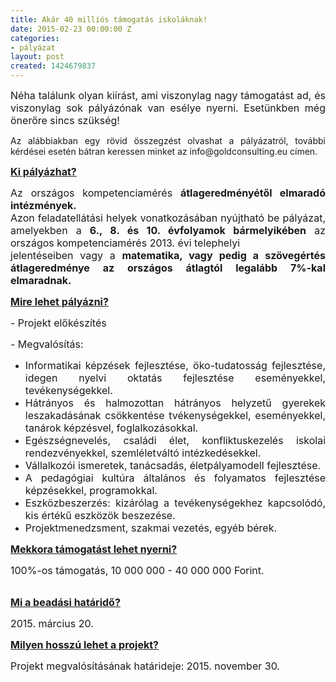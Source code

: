 ```yaml
---
title: Akár 40 milliós támogatás iskoláknak!
date: 2015-02-23 00:00:00 Z
categories:
- pályázat
layout: post
created: 1424679837
---
```


<p style="text-align: justify;"><span style="font-size: medium;">Néha találunk olyan kiírást, ami viszonylag nagy támogatást ad, és viszonylag sok pályázónak van esélye nyerni. Esetünkben még önerőre sincs szükség!</span></p><p style="text-align: justify;"><span style="font-size: medium;"><!--break--></span></p><p style="text-align: justify;">Az alábbiakban egy rövid összegzést olvashat a pályázatról, további kérdései esetén bátran keressen minket az info@goldconsulting.eu címen.<span style="font-size: medium;"><span style="text-decoration: underline;"><strong></strong></span></span></p><p style="text-align: justify;"><span style="font-size: medium;"><span style="text-decoration: underline;"><strong>Ki pályázhat?</strong></span></span></p><p style="text-align: justify;"><span style="font-size: medium;">Az országos kompetenciamérés <strong>átlageredményétől elmaradó intézmények.</strong></span><br><span style="font-size: medium;">Azon feladatellátási helyek vonatkozásában nyújtható be pályázat, amelyekben a <strong>6., 8. és 10. évfolyamok bármelyikében</strong> az országos kompetenciamérés 2013. évi telephelyi</span><br><span style="font-size: medium;">jelentéseiben vagy a <strong>matematika, vagy pedig a szövegértés átlageredménye az országos átlagtól legalább 7%-kal elmaradnak.</strong></span></p><p style="text-align: justify;"><span style="text-decoration: underline;"><strong><span style="font-size: medium;">Mire lehet pályázni?</span></strong></span></p><p style="text-align: justify;"><span style="font-size: medium;">- Projekt előkészítés</span></p><p style="text-align: justify;"><span style="font-size: medium;">- Megvalósítás:</span></p><ul style="text-align: justify;"><li><span style="font-size: medium;">Informatikai képzések fejlesztése, öko-tudatosság fejlesztése, idegen nyelvi oktatás fejlesztése eseményekkel, tevékenységekkel.</span></li><li><span style="font-size: medium;">Hátrányos és halmozottan hátrányos helyzetű gyerekek leszakadásának csökkentése tvékenységekkel, eseményekkel, tanárok képzésvel, foglalkozásokkal.</span></li><li><span style="font-size: medium;">Egészségnevelés, családi élet, konfliktuskezelés iskolai rendezvényekkel, szemléletváltó intézkedésekkel.</span></li><li><span style="font-size: medium;">Vállalkozói ismeretek, tanácsadás, életpályamodell fejlesztése.</span></li><li><span style="font-size: medium;">A pedagógiai kultúra általános és folyamatos fejlesztése képzésekkel, programokkal.</span></li><li><span style="font-size: medium;">Eszközbeszerzés: kizárólag a tevékenységekhez kapcsolódó, kis értékű eszközök beszezése.</span></li><li><span style="font-size: medium;">Projektmenedzsment, szakmai vezetés, egyéb bérek.</span></li></ul><p style="text-align: justify;"><span style="text-decoration: underline;"><strong><span style="font-size: medium;">Mekkora támogatást lehet nyerni?</span></strong></span></p><p style="text-align: justify;"><span style="font-size: medium;">100%-os támogatás, 10 000 000 - 40 000 000 Forint.</span></p><p style="text-align: justify;"><br><span style="text-decoration: underline;"><strong><span style="font-size: medium;">Mi a beadási határidő?</span></strong></span></p><p style="text-align: justify;"><span style="font-size: medium;">2015. március 20.</span></p><p style="text-align: justify;"><span style="text-decoration: underline;"><strong><span style="font-size: medium;">Milyen hosszú lehet a projekt?</span></strong></span></p><p style="text-align: justify;"><span style="font-size: medium;">Projekt megvalósításának határideje: 2015. november 30.</span></p><p style="text-align: justify;"></p><p style="text-align: justify;"></p><p style="text-align: justify;"></p>
